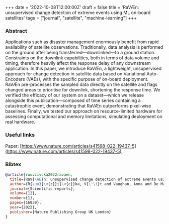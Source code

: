 +++
date = '2022-10-08T12:00:00Z'
draft = false
title = 'RaVÆn: unsupervised change detection of extreme events using ML on-board satellites'
tags = ["journal", "satellite", "machine-learning"]
+++

### Abstract
Applications such as disaster management enormously benefit from rapid availability of satellite observations.
Traditionally, data analysis is performed on the ground after being transferred—downlinked—to a ground station.
Constraints on the downlink capabilities, both in terms of data volume and timing, therefore heavily affect the response delay of any downstream application.
In this paper, we introduce RaVÆn, a lightweight, unsupervised approach for change detection in satellite data based on Variational Auto-Encoders (VAEs), with the specific purpose of on-board deployment.
RaVÆn pre-processes the sampled data directly on the satellite and flags changed areas to prioritise for downlink, shortening the response time.
We verified the efficacy of our system on a dataset—which we release alongside this publication—composed of time series containing a catastrophic event, demonstrating that RaVÆn outperforms pixel-wise baselines.
Finally, we tested our approach on resource-limited hardware for assessing computational and memory limitations, simulating deployment on real hardware.

### Useful links
Paper: [https://www.nature.com/articles/s41598-022-19437-5](https://www.nature.com/articles/s41598-022-19437-5)

### Bibtex

```bibtex
@article{ruuvzivcka2022ravaen,
  title={RaV{\AE}n: unsupervised change detection of extreme events using ML on-board satellites},
  author={R{\uu}{\v{z}}i{\v{c}}ka, V{\'\i}t and Vaughan, Anna and De Martini, Daniele and Fulton, James and Salvatelli, Valentina and Bridges, Chris and Mateo-Garcia, Gonzalo and Zantedeschi, Valentina},
  journal={Scientific reports},
  volume={12},
  number={1},
  pages={16939},
  year={2022},
  publisher={Nature Publishing Group UK London}
}
```
